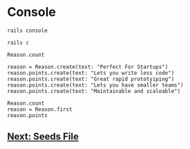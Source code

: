 # Console
```
rails console
```
```
rails c
```
```
Reason.count
```
```
reason = Reason.create(text: "Perfect For Startups") 
reason.points.create(text: "Lets you write less code")
reason.points.create(text: "Great rapid prototyiping")
reason.points.create(text: "Lets you have smaller teams")
reason.points.create(text: "Maintainable and scaleable")
```
```
Reason.count
reason = Reason.first
reason.points
```
## [Next: Seeds File](23_SEEDS.md)